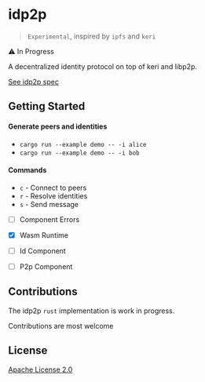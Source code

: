 # idp2p

> `Experimental`, inspired by `ipfs` and `keri`

⚠️ In Progress

A decentralized identity protocol on top of keri and libp2p. 


[See idp2p spec](https://idp2p.github.io)


## Getting Started 

#### Generate peers and identities

- ```cargo run --example demo -- -i alice```
- ```cargo run --example demo -- -i bob```

#### Commands

- `c` - Connect to peers
- `r` - Resolve identities
- `s` - Send message

- [ ] Component Errors
- [x] Wasm Runtime
- [ ]  Id Component 
- [ ]  P2p Component


## Contributions

The idp2p `rust` implementation is work in progress. 

Contributions are most welcome

## License

[Apache License 2.0](LICENSE) 

